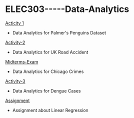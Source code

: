# ELEC303-----Data-Analytics

[Acticity 1](https://github.com/Kairuu12/ITELEC303---Activity-1---DSantos/blob/main/Jupyter%20PC/Activity%201.ipynb)

- Data Analytics for Palmer's Penguins Dataset

[Activity-2](https://github.com/Kairuu12/Activity2/blob/main/Activity-2.ipynb)

- Data Analytics for UK Road Accident

[Midterms-Exam](https://github.com/Kairuu12/Mid-Terms-Exam-Data-Analytics/blob/main/Midterms%20Exam.ipynb)

- Data Analytics for Chicago Crimes

[Activity-3](https://github.com/Kairuu12/Act3.git)

- Data Analytics for Dengue Cases

[Assignment](https://github.com/Kairuu12/Assignment.git)

- Assignment about Linear Regression


